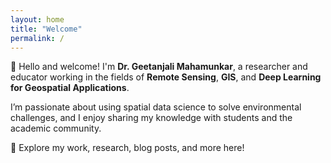 ```yaml
---
layout: home
title: "Welcome"
permalink: /
---
```


👋 Hello and welcome! I'm **Dr. Geetanjali Mahamunkar**, a researcher and educator working in the fields of **Remote Sensing**, **GIS**, and **Deep Learning for Geospatial Applications**.

I’m passionate about using spatial data science to solve environmental challenges, and I enjoy sharing my knowledge with students and the academic community.

📌 Explore my work, research, blog posts, and more here!
